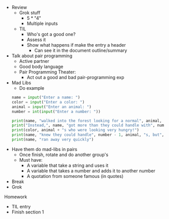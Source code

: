 - Review
    - Grok stuff
        - 5 * "4"
        - Multiple inputs
    - TIL
        - Who's got a good one?
        - Assess it
        - Show what happens if make the entry a header
            - Can see it in the document outline/summary
- Talk about pair programming
    - Active partner
    - Good body language
    - Pair Programming Theater:
        - Act out a good and bad pair-programming exp
- Mad Libs
    - Do example
    ```python
    name = input("Enter a name: ")
    color = input("Enter a color: ")
    animal = input("Enter an animal: ")
    number = int(input("Enter a number: "))

    print(name, "walked into the forest looking for a normal", animal, ".")
    print("Instead,", name, "got more than they could handle with", number)
    print(color, animal + "s who were looking very hungry!")
    print(name, "knew they could handle", number - 1, animal, "s, but", number, "was one too many")
    print(name, "ran away very quickly")
    ```
- Have them do mad-libs in pairs
    - Once finish, rotate and do another group's
    - Must have:
        - A variable that take a string and uses it
        - A variable that takes a number and adds it to another number
        - A quotation from someone famous (in quotes)
- Break
- Grok

Homework

- TIL entry
- Finish section 1